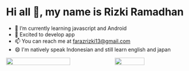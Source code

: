 # Hi all 👋, my name is Rizki Ramadhan

- 🔭 I’m currently learning javascript and Android
- 🌱 Excited to develop app
- 📫 You can reach me at [farazrizki13@gmail.com](mailto:farazrizki13@gmail.com)
- 😄 I'm natively speak Indonesian and still learn english and japan

<p style="display:flex">
 
 <img src="https://github-readme-stats.vercel.app/api?username=rrzki13&&show_icons=true&title_color=4ecdc4&icon_color=247ba0&text_color=1a535c&bg_color=ffffff" width="59%">
 
 <img src="https://github-readme-stats.vercel.app/api/top-langs/?username=rrzki13&theme=radical&hide_langs_below=1&layout=compact&&title_color=32C326&icon_color=8E8F8E&text_color=00000&bg_color=fffff" width="40%"/>
 
 </p>

